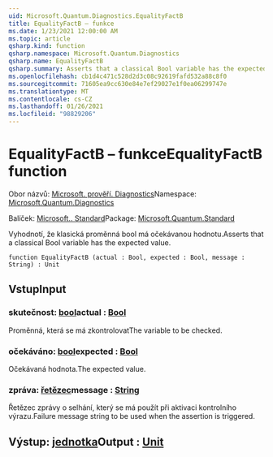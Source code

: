 ```yaml
---
uid: Microsoft.Quantum.Diagnostics.EqualityFactB
title: EqualityFactB – funkce
ms.date: 1/23/2021 12:00:00 AM
ms.topic: article
qsharp.kind: function
qsharp.namespace: Microsoft.Quantum.Diagnostics
qsharp.name: EqualityFactB
qsharp.summary: Asserts that a classical Bool variable has the expected value.
ms.openlocfilehash: cb1d4c471c528d2d3c08c92619fafd532a88c8f0
ms.sourcegitcommit: 71605ea9cc630e84e7ef29027e1f0ea06299747e
ms.translationtype: MT
ms.contentlocale: cs-CZ
ms.lasthandoff: 01/26/2021
ms.locfileid: "98829206"
---
```

# <a name="equalityfactb-function"></a><span data-ttu-id="5b7f1-102">EqualityFactB – funkce</span><span class="sxs-lookup"><span data-stu-id="5b7f1-102">EqualityFactB function</span></span>

<span data-ttu-id="5b7f1-103">Obor názvů: [Microsoft. prověří. Diagnostics](xref:Microsoft.Quantum.Diagnostics)</span><span class="sxs-lookup"><span data-stu-id="5b7f1-103">Namespace: [Microsoft.Quantum.Diagnostics](xref:Microsoft.Quantum.Diagnostics)</span></span>

<span data-ttu-id="5b7f1-104">Balíček: [Microsoft.. Standard](https://nuget.org/packages/Microsoft.Quantum.Standard)</span><span class="sxs-lookup"><span data-stu-id="5b7f1-104">Package: [Microsoft.Quantum.Standard](https://nuget.org/packages/Microsoft.Quantum.Standard)</span></span>


<span data-ttu-id="5b7f1-105">Vyhodnotí, že klasická proměnná bool má očekávanou hodnotu.</span><span class="sxs-lookup"><span data-stu-id="5b7f1-105">Asserts that a classical Bool variable has the expected value.</span></span>

```qsharp
function EqualityFactB (actual : Bool, expected : Bool, message : String) : Unit
```


## <a name="input"></a><span data-ttu-id="5b7f1-106">Vstup</span><span class="sxs-lookup"><span data-stu-id="5b7f1-106">Input</span></span>

### <a name="actual--bool"></a><span data-ttu-id="5b7f1-107">skutečnost: [bool](xref:microsoft.quantum.lang-ref.bool)</span><span class="sxs-lookup"><span data-stu-id="5b7f1-107">actual : [Bool](xref:microsoft.quantum.lang-ref.bool)</span></span>

<span data-ttu-id="5b7f1-108">Proměnná, která se má zkontrolovat</span><span class="sxs-lookup"><span data-stu-id="5b7f1-108">The variable to be checked.</span></span>


### <a name="expected--bool"></a><span data-ttu-id="5b7f1-109">očekáváno: [bool](xref:microsoft.quantum.lang-ref.bool)</span><span class="sxs-lookup"><span data-stu-id="5b7f1-109">expected : [Bool](xref:microsoft.quantum.lang-ref.bool)</span></span>

<span data-ttu-id="5b7f1-110">Očekávaná hodnota.</span><span class="sxs-lookup"><span data-stu-id="5b7f1-110">The expected value.</span></span>


### <a name="message--string"></a><span data-ttu-id="5b7f1-111">zpráva: [řetězec](xref:microsoft.quantum.lang-ref.string)</span><span class="sxs-lookup"><span data-stu-id="5b7f1-111">message : [String](xref:microsoft.quantum.lang-ref.string)</span></span>

<span data-ttu-id="5b7f1-112">Řetězec zprávy o selhání, který se má použít při aktivaci kontrolního výrazu.</span><span class="sxs-lookup"><span data-stu-id="5b7f1-112">Failure message string to be used when the assertion is triggered.</span></span>



## <a name="output--unit"></a><span data-ttu-id="5b7f1-113">Výstup: [jednotka](xref:microsoft.quantum.lang-ref.unit)</span><span class="sxs-lookup"><span data-stu-id="5b7f1-113">Output : [Unit](xref:microsoft.quantum.lang-ref.unit)</span></span>

